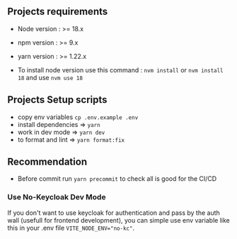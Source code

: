 ## Projects requirements

-  Node version : >= 18.x
-  npm version : >= 9.x
-  yarn version : >= 1.22.x

-  To install node version use this command : `nvm install` or `nvm install 18` and use `nvm use 18`

## Projects Setup scripts

-  copy env variables `cp .env.example .env`
-  install dependencies => `yarn`
-  work in dev mode => `yarn dev`
-  to format and lint => `yarn format:fix`

## Recommendation

-  Before commit run `yarn precommit` to check all is good for the CI/CD

### Use No-Keycloak Dev Mode

If you don't want to use keycloak for authentication and pass by the auth wall (usefull for frontend development), you can simple use env variable like this in your .env file `VITE_NODE_ENV="no-kc"`.
